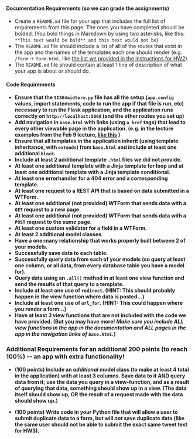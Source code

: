 
#### Documentation Requirements (so we can grade the assignments)
* Create a `README.md` file for your app that includes the full list of requirements from this page. The ones you have completed should be bolded. (You bold things in Markdown by using two asterisks, like this: `**This text would be bold** and this text would not be`)
* The `README.md` file should include a list of all of the routes that exist in the app and the names of the templates each one should render (e.g. `/form` -> `form.html`, like [the list we provided in the instructions for HW2](https://www.dropbox.com/s/3a83ykoz79tqn8r/Screenshot%202018-02-15%2013.27.52.png?dl=0)).
* The `README.md` file should contain at least 1 line of description of what your app is about or should do.

#### Code Requirements


- **Ensure that the `SI364midterm.py` file has all the setup (`app.config` values, import statements, code to run the app if that file is run, etc) necessary to run the Flask application, and the application runs correctly on `http://localhost:5000` (and the other routes you set up)**  
- **Add navigation in `base.html` with links (using `a href` tags) that lead to every other viewable page in the application. (e.g. in the lecture examples from the Feb 9 lecture, [like this](https://www.dropbox.com/s/hjcls4cfdkqwy84/Screenshot%202018-02-15%2013.26.32.png?dl=0) )**  
- **Ensure that all templates in the application inherit (using template inheritance, with `extends`) from `base.html` and include at least one additional `block`.**  
- **Include at least 2 additional template `.html` files we did not provide.**  
- **At least one additional template with a Jinja template for loop and at least one additional template with a Jinja template conditional.**  
- **At least one errorhandler for a 404 error and a corresponding template.**    
- **At least one request to a REST API that is based on data submitted in a WTForm.**    
- **At least one additional (not provided) WTForm that sends data with a `GET` request to a new page.**    
- **At least one additional (not provided) WTForm that sends data with a `POST` request to the *same* page.**    
- **At least one custom validator for a field in a WTForm.**   
- **At least 2 additional model classes.**    
- **Have a one:many relationship that works properly built between 2 of your models.**    
- **Successfully save data to each table.**    
- **Successfully query data from each of your models (so query at least one column, or all data, from every database table you have a model for).**    
- **Query data using an `.all()` method in at least one view function and send the results of that query to a template.**    
- **Include at least one use of `redirect`. (HINT: This should probably happen in the view function where data is posted...)**    
- **Include at least one use of `url_for`. (HINT: This could happen where you render a form...)**    
- **Have at least 3 view functions that are not included with the code we have provided. (But you may have more! *Make sure you include ALL view functions in the app in the documentation and ALL pages in the app in the navigation links of `base.html`.*)**   

### Additional Requirements for an additional 200 points (to reach 100%) -- an app with extra functionality!  

* **(100 points) Include an *additional* model class (to make at least 4 total in the application) with at least 3 columns. Save data to it AND query data from it; use the data you query in a view-function, and as a result of querying that data, something should show up in a view. (The data itself should show up, OR the result of a request made with the data should show up.)**  

* **(100 points) Write code in your Python file that will allow a user to submit duplicate data to a form, but will *not* save duplicate data (like the same user should not be able to submit the exact same tweet text for HW3).**  



